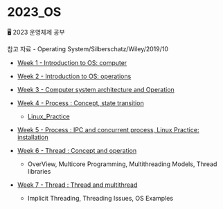 # 2023_OS

🖥 2023 운영체제 공부

참고 자료 - Operating System/Silberschatz/Wiley/2019/10

- [Week 1 - Introduction to OS: computer](https://github.com/jjaehwi/2023_OS/blob/main/Week_1/article.md)

- [Week 2 - Introduction to OS: operations](https://github.com/jjaehwi/2023_OS/blob/main/Week_2/article.md)

- [Week 3 - Computer system architecture and Operation](https://github.com/jjaehwi/2023_OS/blob/main/Week_3/article.md)

- [Week 4 - Process : Concept, state transition](https://github.com/jjaehwi/2023_OS/blob/main/Week_4/article.md)

  - [Linux_Practice](https://github.com/jjaehwi/2023_OS/blob/main/Week_4/Linux_Practice.md)

- [Week 5 - Process : IPC and concurrent process, Linux Practice: installation](https://github.com/jjaehwi/2023_OS/blob/main/Week_5/article.md)

- [Week 6 - Thread : Concept and operation](https://github.com/jjaehwi/2023_OS/blob/main/Week_6/article.md)

  - OverView, Multicore Programming, Multithreading Models, Thread libraries

- [Week 7 - Thread : Thread and multithread](https://github.com/jjaehwi/2023_OS/blob/main/Week_7/article.md)

  - Implicit Threading, Threading Issues, OS Examples
